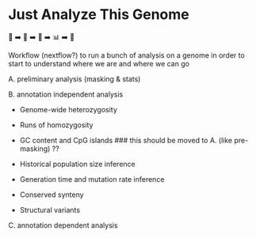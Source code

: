 # Just Analyze This Genome
🧬 ➡️ 🙏 ➡️ 🤖 ➡️ 📊 ➡️ 🥹 

Workflow (nextflow?) to run a bunch of analysis on a genome in order to start to understand where we are and where we can go

A. preliminary analysis (masking & stats)

B. annotation independent analysis
* Genome-wide heterozygosity
* Runs of homozygosity

* GC content and CpG islands ### this should be moved to A. (like pre-masking) ??

* Historical population size inference
* Generation time and mutation rate inference

* Conserved synteny
* Structural variants

C. annotation dependent analysis
